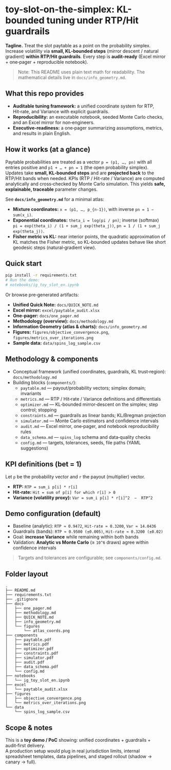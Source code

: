 # toy-slot-on-the-simplex: KL-bounded tuning under RTP/Hit guardrails

**Tagline.** Treat the slot paytable as a point on the probability simplex. Increase volatility via **small, KL‑bounded steps** (mirror descent / natural gradient) **within RTP/Hit guardrails**. Every step is **audit‑ready** (Excel mirror + one‑pager + reproducible notebook).

> Note: This README uses plain text math for readability. The mathematical details live in `docs/info_geometry.md`.

## What this repo provides

- **Auditable tuning framework:** a unified coordinate system for RTP, Hit‑rate, and Variance with explicit guardrails.
- **Reproducibility:** an executable notebook, seeded Monte Carlo checks, and an Excel mirror for non‑engineers.
- **Executive‑readiness:** a one‑pager summarizing assumptions, metrics, and results in plain English.

## How it works (at a glance)

Paytable probabilities are treated as a vector `p = (p1, …, pn)` with all entries positive and `p1 + … + pn = 1` (the open probability simplex).  
Updates take **small, KL‑bounded steps** and are **projected back** to the RTP/Hit bands when needed. KPIs (RTP / Hit‑rate / Variance) are computed analytically and cross‑checked by Monte Carlo simulation. This yields **safe, explainable, traceable** parameter changes.

See **`docs/info_geometry.md`** for a minimal atlas:

- **Mixture coordinates:** `x = (p1, …, p_{n-1})`, with inverse `pn = 1 − sum(x_i)`.
- **Exponential coordinates:** `theta_i = log(pi / pn)`; inverse (softmax)  
  `pi = exp(theta_i) / (1 + sum_j exp(theta_j))`, `pn = 1 / (1 + sum_j exp(theta_j))`.
- **Fisher metric vs KL:** near interior points, the quadratic approximation of KL matches the Fisher metric, so KL‑bounded updates behave like short geodesic steps (natural‑gradient view).

## Quick start

```bash
pip install -r requirements.txt
# Run the demo:
# notebooks/ig_toy_slot_en.ipynb
```

Or browse pre‑generated artifacts:

- **Unified Quick Note:** `docs/QUICK_NOTE.md`
- **Excel mirror:** `excel/paytable_audit.xlsx`
- **One‑pager:** `docs/one_pager.md`
- **Methodology (overview):** `docs/methodology.md`
- **Information Geometry (atlas & charts):** `docs/info_geometry.md`
- **Figures:** `figures/objective_convergence.png`, `figures/metrics_over_iterations.png`
- **Sample data:** `data/spins_log_sample.csv`

## Methodology & components

- Conceptual framework (unified coordinates, guardrails, KL trust‑region): `docs/methodology.md`  
- Building blocks (`components/`):
  - `paytable.md` — payout/probability vectors; simplex domain; invariants  
  - `metrics.md` — RTP / Hit‑rate / Variance definitions and differentials  
  - `optimizer.md` — KL‑bounded mirror‑descent on the simplex; step control; stopping  
  - `constraints.md` — guardrails as linear bands; KL/Bregman projection  
  - `simulator.md` — Monte Carlo estimators and confidence intervals  
  - `audit.md` — Excel mirror, one‑pager, and notebook reproducibility rules  
  - `data_schema.md` — `spins_log` schema and data‑quality checks  
  - `config.md` — targets, tolerances, seeds, file paths (YAML suggestions)

## KPI definitions (bet = 1)

Let `p` be the probability vector and `r` the payout (multiplier) vector.

- **RTP:** `RTP = sum_i p[i] * r[i]`
- **Hit‑rate:** `Hit = sum of p[i] for which r[i] > 0`
- **Variance (volatility proxy):** `Var = sum_i p[i] * r[i]^2  −  RTP^2`

## Demo configuration (default)

- Baseline (analytic): `RTP ≈ 0.9472`, `Hit‑rate ≈ 0.3200`, `Var ≈ 14.0436`  
- Guardrails (bands): `RTP ≈ 0.9500 (±0.005)`, `Hit‑rate ≈ 0.3200 (±0.02)`  
- Goal: **increase Variance** while remaining within both bands  
- Validation: **Analytic vs Monte Carlo** (≥ `10^6` draws) agree within confidence intervals

> Targets and tolerances are configurable; see `components/config.md`.

## Folder layout

```
.
├── README.md
├── requirements.txt
├── .gitignore
├── docs
│   ├── one_pager.md
│   ├── methodology.md
│   ├── QUICK_NOTE.md
│   ├── info_geometry.md
│   └── figures
│       └── atlas_coords.png
├── components
│   ├── paytable.pdf
│   ├── metrics.pdf
│   ├── optimizer.pdf
│   ├── constraints.pdf
│   ├── simulator.pdf
│   ├── audit.pdf
│   ├── data_schema.pdf
│   └── config.md
├── notebooks
│   └── ig_toy_slot_en.ipynb
├── excel
│   └── paytable_audit.xlsx
├── figures
│   ├── objective_convergence.png
│   └── metrics_over_iterations.png
└── data
    └── spins_log_sample.csv
```

## Scope & notes

This is a **toy demo / PoC** showing: unified coordinates + guardrails + audit‑first delivery.  
A production setup would plug in real jurisdiction limits, internal spreadsheet templates, data pipelines, and staged rollout (shadow → canary → full).
